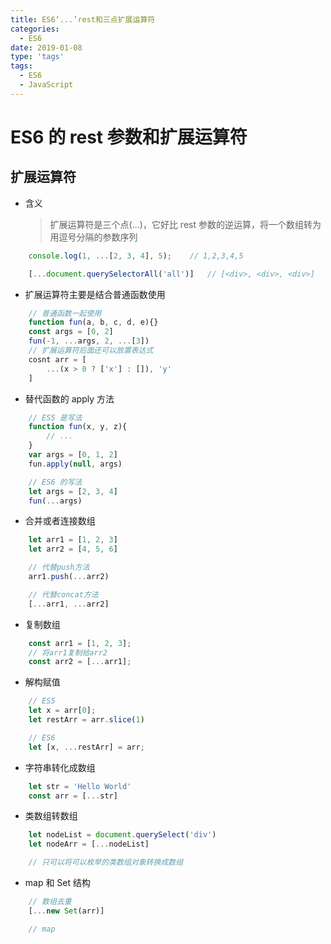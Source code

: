 ```yaml
---
title: ES6‘...’rest和三点扩展运算符
categories:
  - ES6
date: 2019-01-08
type: 'tags'
tags:
  - ES6
  - JavaScript
---
```


# ES6 的 rest 参数和扩展运算符

## 扩展运算符

- 含义
  > 扩展运算符是三个点(...)，它好比 rest 参数的逆运算，将一个数组转为用逗号分隔的参数序列

```javaScript
    console.log(1, ...[2, 3, 4], 5);    // 1,2,3,4,5

    [...document.querySelectorAll('all')]   // [<div>, <div>, <div>]
```

- 扩展运算符主要是结合普通函数使用

```JavaScript
    // 普通函数一起使用
    function fun(a, b, c, d, e){}
    const args = [0, 2]
    fun(-1, ...args, 2, ...[3])
    // 扩展运算符后面还可以放置表达式
    cosnt arr = [
        ...(x > 0 ? ['x'] : []), 'y'
    ]
```

- 替代函数的 apply 方法

```javaScript
    // ES5 是写法
    function fun(x, y, z){
        // ...
    }
    var args = [0, 1, 2]
    fun.apply(null, args)

    // ES6 的写法
    let args = [2, 3, 4]
    fun(...args)
```

- 合并或者连接数组

```javaScript
    let arr1 = [1, 2, 3]
    let arr2 = [4, 5, 6]

    // 代替push方法
    arr1.push(...arr2)

    // 代替concat方法
    [...arr1, ...arr2]
```

- 复制数组

```JavaScript
    const arr1 = [1, 2, 3];
    // 将arr1复制给arr2
    const arr2 = [...arr1];
```

- 解构赋值

```JavaScript
    // ES5
    let x = arr[0];
    let restArr = arr.slice(1)

    // ES6
    let [x, ...restArr] = arr;
```

- 字符串转化成数组

```javaScript
    let str = 'Hello World'
    const arr = [...str]
```

- 类数组转数组

```JavaScript
    let nodeList = document.querySelect('div')
    let nodeArr = [...nodeList]

    // 只可以将可以枚举的类数组对象转换成数组
```

- map 和 Set 结构

```javaScript
    // 数组去重
    [...new Set(arr)]

    // map
```
